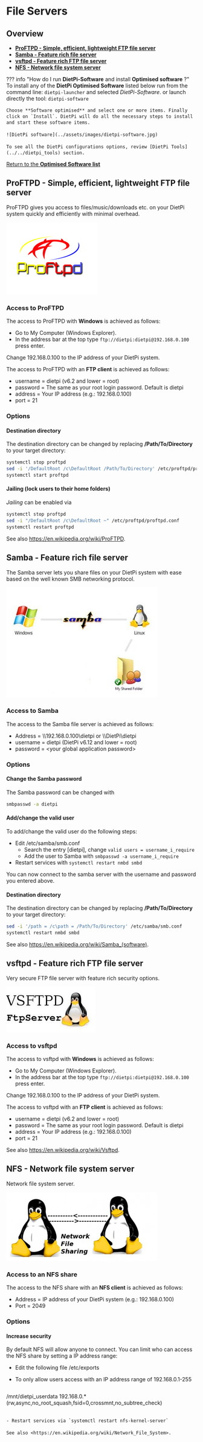 # File Servers

## Overview

- [**ProFTPD - Simple, efficient, lightweight FTP file server**](#proftpd-simple-efficient-lightweight-ftp-file-server)  
- [**Samba - Feature rich file server**](#samba-feature-rich-file-server)  
- [**vsftpd - Feature rich FTP file server**](#vsftpd-feature-rich-ftp-file-server)  
- [**NFS - Network file system server**](#nfs-network-file-system-server)  

??? info "How do I run **DietPi-Software** and install **Optimised software** ?"
    To install any of the **DietPi Optimised Software** listed below run from the command line:
    ```
    dietpi-launcher
    ```
    and selected _DietPi-Software_. or launch directly the tool:
    ```
    dietpi-software
    ```

    Choose **Software optimised** and select one or more items. Finally click on `Install`. DietPi will do all the necessary steps to install and start these software items.

    ![DietPi software](../assets/images/dietpi-software.jpg)

    To see all the DietPi configurations options, review [DietPi Tools](../../dietpi_tools) section.

[Return to the **Optimised Software list**](../../dietpi_optimised_software)

## ProFTPD - Simple, efficient, lightweight FTP file server

ProFTPD gives you access to files/music/downloads etc. on your DietPi system quickly and efficiently with minimal overhead.

![DietPi file server software ProFTPD](../assets/images/dietpi-software-fileservers-proftpd.png)

### Access to ProFTPD

The access to ProFTPD with **Windows** is achieved as follows:

- Go to My Computer (Windows Explorer).
- In the address bar at the top type `ftp://dietpi:dietpi@192.168.0.100` press enter.

Change 192.168.0.100 to the IP address of your DietPi system.

The access to ProFTPD with an **FTP client** is achieved as follows:

- username = dietpi (v6.2 and lower = root)
- password = The same as your root login password. Default is dietpi
- address = Your IP address (e.g.: 192.168.0.100)
- port = 21

### Options

#### Destination directory

The destination directory can be changed by replacing **/Path/To/Directory** to your target directory:

```bash
systemctl stop proftpd
sed -i '/DefaultRoot /c\DefaultRoot /Path/To/Directory' /etc/proftpd/proftpd.conf
systemctl start proftpd
```

#### Jailing (lock users to their home folders)

*Jailing* can be enabled via

```bash
systemctl stop proftpd
sed -i "/DefaultRoot /c\DefaultRoot ~" /etc/proftpd/proftpd.conf
systemctl restart proftpd
```

See also <https://en.wikipedia.org/wiki/ProFTPD>.

## Samba - Feature rich file server

The Samba server lets you share files on your DietPi system with ease based on the well known SMB networking protocol.

![DietPi file server software samba](../assets/images/dietpi-software-fileservers-samba.png)

### Access to Samba

The access to the Samba file server is achieved as follows:

- Address = \\\192.168.0.100\dietpi or \\\DietPi\dietpi
- username = dietpi (DietPi v6.12 and lower = root)
- password = <your global application password\>

### Options

#### Change the Samba password

The Samba password can be changed with

```bash
smbpasswd -a dietpi
```

#### Add/change the valid user

To add/change the valid user do the following steps:

- Edit /etc/samba/smb.conf
    - Search the entry [dietpi], change `valid users = username_i_require`
    - Add the user to Samba with `smbpasswd -a username_i_require`
- Restart services with `systemctl restart nmbd smbd`

You can now connect to the samba server with the username and password you entered above.

#### Destination directory

The destination directory can be changed by replacing **/Path/To/Directory** to your target directory:

```bash
sed -i '/path = /c\path = /Path/To/Directory' /etc/samba/smb.conf
systemctl restart nmbd smbd
```

See also <https://en.wikipedia.org/wiki/Samba_(software)>.

## vsftpd - Feature rich FTP file server

Very secure FTP file server with feature rich security options.

![DietPi file server software vsftpd](../assets/images/dietpi-software-fileservers-vsftpd.png)

### Access to vsftpd

The access to vsftpd with **Windows** is achieved as follows:

- Go to My Computer (Windows Explorer).
- In the address bar at the top type `ftp://dietpi:dietpi@192.168.0.100` press enter.

Change 192.168.0.100 to the IP address of your DietPi system.

The access to vsftpd with an **FTP client** is achieved as follows:

- username = dietpi (v6.2 and lower = root)
- password = The same as your root login password. Default is dietpi
- address = Your IP address (e.g.: 192.168.0.100)
- port = 21

See also <https://en.wikipedia.org/wiki/Vsftpd>.

## NFS - Network file system server

Network file system server.

![DietPi file server software NFS](../assets/images/dietpi-software-fileservers-nfs.png)

### Access to an NFS share

The access to the NFS share with an **NFS client** is achieved as follows:

- Address = IP address of your DietPi system (e.g.: 192.168.0.100)
- Port = 2049

### Options

#### Increase security

By default NFS will allow anyone to connect. You can limit who can access the NFS share by setting a IP address range:

- Edit the following file /etc/exports
- To only allow users access with an IP address range of 192.168.0.1-255

    ```bash
/mnt/dietpi_userdata 192.168.0.*(rw,async,no_root_squash,fsid=0,crossmnt,no_subtree_check)
```

- Restart services via `systemctl restart nfs-kernel-server`

See also <https://en.wikipedia.org/wiki/Network_File_System>.
